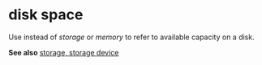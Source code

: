 # disk space

Use instead of *storage* or *memory* to refer to available capacity on a disk.

**See also** [storage, storage device](https://worldready.cloudapp.net/Styleguide/Read?id=2700&topicid=33651)
